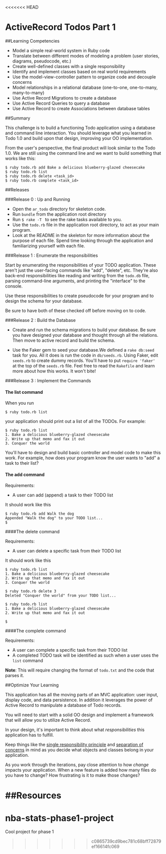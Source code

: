 <<<<<<< HEAD
# ActiveRecord Todos Part 1 
 
##Learning Competencies 

* Model a simple real-world system in Ruby code
* Translate between different modes of modeling a problem (user stories, diagrams, pseudocode, etc.)
* Create well-defined classes with a single responsibility
* Identify and implement classes based on real world requirements
* Use the model-view-controller pattern to organize code and decouple concerns
* Model relationships in a relational database (one-to-one, one-to-many, many-to-many)
* Use Active Record Migrations to create a database
* Use Active Record Queries to query a database
* Use Active Record to create Associations between database tables

##Summary 

This challenge is to build a functioning Todo application using a database and command line interaction. You should leverage what you learned in Todo 1.0 and build upon that design, improving your OO implementation. 

From the user's perspective, the final product will look similar to the Todo 1.0.  We are still using the command line and we want to build something that works like this:

```text
$ ruby todo.rb add Bake a delicious blueberry-glazed cheesecake
$ ruby todo.rb list
$ ruby todo.rb delete <task_id>
$ ruby todo.rb complete <task_id>
```

##Releases

###Release 0 : Up and Running
* Open the `ar_todo` directory for skeleton code.
* Run `bundle` from the application root directory
* Run `$ rake -T ` to see the rake tasks available to you. 
* Use the  `todo.rb` file in the application root directory, to act as your main program.
* Look at the README in the skeleton for more information about the purpose of each file.  Spend time looking through the application and familiarizing yourself with each file. 


###Release 1 : Enumerate the responsibilities

Start by enumerating the responsibilities of your TODO application.  These aren't just the user-facing commands like "add", "delete", etc.  They're also back-end responsibilities like reading and writing from the `todo.db` file, parsing command-line arguments, and printing the "interface" to the console.

Use these responsibilities to create pseudocode for your program and to design the schema for your database.  

Be sure to have both of these checked off before moving on to code. 

###Release 2 : Build the Database

* Create and run the schema migrations to build your database. Be sure you have designed your database and thought through all the relations.  Then move to active record and build the schema. 

* Use the Faker gem to seed your database.We defined a `rake db:seed` task for you.  All it does is run the code in `db/seeds.rb`. Using Faker, edit `seeds.rb` to create dummy records.  You'll have to put `require 'faker' ` at the top of the `seeds.rb` file.  Feel free to read the `Rakefile` and learn more about how this works.  It won't bite!

###Release 3 : Implement the Commands

#### The list command

When you run

```
$ ruby todo.rb list
```

your application should print out a list of all the TODOs. For example:

```
$ ruby todo.rb list
1. Bake a delicious blueberry-glazed cheesecake
2. Write up that memo and fax it out
3. Conquer the world
```

You'll have to design and build basic controller and model code to make this work.  For example, how does your program know the user wants to "add" a task to their list?

#### The add command

Requirements:

- A user can add (append) a task to their TODO list

It should work like this

```text
$ ruby todo.rb add Walk the dog
Appended "Walk the dog" to your TODO list...
$
```

####The delete command

Requirements:

- A user can delete a specific task from their TODO list

It should work like this

```text
$ ruby todo.rb list
1. Bake a delicious blueberry-glazed cheesecake
2. Write up that memo and fax it out
3. Conquer the world

$ ruby todo.rb delete 3
Deleted "Conquer the world" from your TODO list...

$ ruby todo.rb list
1. Bake a delicious blueberry-glazed cheesecake
2. Write up that memo and fax it out

$
```

####The complete command

Requirements:

- A user can complete a specific task from their TODO list
- A completed TODO task will be identified as such when a user uses the `list` command

**Note**: This will require changing the format of `todo.txt` and the code that parses it. 


##Optimize Your Learning 

This application has all the moving parts of an MVC application: user input, display code, and data persistence.  In addition it leverages the power of Active Record to manipulate a database of Todo records.

You will need to start with a solid OO design and implement a framework that will allow you to utilize Active Record. 

In your design, it's important to think about what *responsibilities* this application has to fulfill.

Keep things like the [single responsibility principle](http://en.wikipedia.org/wiki/Single_responsibility_principle) and [separation of concerns](http://en.wikipedia.org/wiki/Separation_of_concerns) in mind as you decide what objects and classes belong in your application.

As you work through the iterations, pay close attention to how *change* impacts your application.  When a new feature is added how many files do you have to change?  How frustrating is it to make those changes?


##Resources
=======
# nba-stats-phase1-project
Cool project for phase 1
>>>>>>> c0865739cd9bec781c68bff72879ef16614fc069

